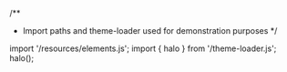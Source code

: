 <!--
type: template
name: pill
-->
/**
 * Import paths and theme-loader used for demonstration purposes
 */

import '/resources/elements.js';
import { halo } from '/theme-loader.js';
halo();
